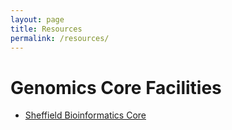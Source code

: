 ```yaml
---
layout: page
title: Resources
permalink: /resources/
---
```


# Genomics Core Facilities

* [Sheffield Bioinformatics Core](http://sbc.shef.ac.uk)


